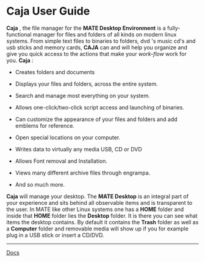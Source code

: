 # Caja User Guide

**Caja** , the file manager for the **MATE Desktop Environment** is a fully-
functional manager for files and folders of all kinds on modern linux systems.
From simple text files to binaries to folders, dvd 's music cd's and usb
sticks and memory cards, **CAJA** can and will help you organize and give you
quick access to the actions that make your _work-flow_ work for you. **Caja**
:

  * Creates folders and documents

  * Displays your files and folders, across the entire system.

  * Search and manage most everything on your system.

  * Allows one-click/two-click script access and launching of binaries.

  * Can customize the appearance of your files and folders and add emblems for reference.

  * Open special locations on your computer.

  * Writes data to virtually any media USB, CD or DVD

  * Allows Font removal and Installation.

  * Views many different archive files through engrampa.

  * And so much more.

**Caja** will manage your desktop. The **MATE Desktop** is an integral part of
your experience and sits behind all observable items and is transparent to the
user. In MATE like other Linux systems one has a **HOME** folder and inside
that **HOME** folder lies the **Desktop** folder. It is there you can see what
items the desktop contains. By default it contains the **Trash** folder as
well as a **Computer** folder and removable media will show up if you for
example plug in a USB stick or insert a CD/DVD.

* * *

[Docs](pages/docs.md)

